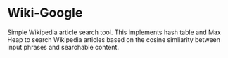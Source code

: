 # Wiki-Google
Simple Wikipedia article search tool. This implements hash table and Max Heap to search Wikipedia articles based on
the cosine simliarity between input phrases and searchable content.
